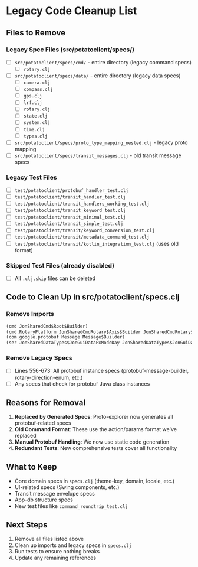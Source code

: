 # Legacy Code Cleanup List

## Files to Remove

### Legacy Spec Files (src/potatoclient/specs/)
- [ ] `src/potatoclient/specs/cmd/` - entire directory (legacy command specs)
  - [ ] `rotary.clj`
- [ ] `src/potatoclient/specs/data/` - entire directory (legacy data specs)
  - [ ] `camera.clj`
  - [ ] `compass.clj` 
  - [ ] `gps.clj`
  - [ ] `lrf.clj`
  - [ ] `rotary.clj`
  - [ ] `state.clj`
  - [ ] `system.clj`
  - [ ] `time.clj`
  - [ ] `types.clj`
- [ ] `src/potatoclient/specs/proto_type_mapping_nested.clj` - legacy proto mapping
- [ ] `src/potatoclient/specs/transit_messages.clj` - old transit message specs

### Legacy Test Files
- [ ] `test/potatoclient/protobuf_handler_test.clj`
- [ ] `test/potatoclient/transit_handler_test.clj`
- [ ] `test/potatoclient/transit_handlers_working_test.clj`
- [ ] `test/potatoclient/transit_keyword_test.clj`
- [ ] `test/potatoclient/transit_minimal_test.clj`
- [ ] `test/potatoclient/transit_simple_test.clj`
- [ ] `test/potatoclient/transit/keyword_conversion_test.clj`
- [ ] `test/potatoclient/transit/metadata_command_test.clj`
- [ ] `test/potatoclient/transit/kotlin_integration_test.clj` (uses old format)

### Skipped Test Files (already disabled)
- [ ] All `.clj.skip` files can be deleted

## Code to Clean Up in src/potatoclient/specs.clj

### Remove Imports
```clojure
(cmd JonSharedCmd$Root$Builder)
(cmd.RotaryPlatform JonSharedCmdRotary$Axis$Builder JonSharedCmdRotary$Azimuth$Builder JonSharedCmdRotary$Elevation$Builder)
(com.google.protobuf Message Message$Builder)
(ser JonSharedDataTypes$JonGuiDataFxModeDay JonSharedDataTypes$JonGuiDataFxModeHeat ...)
```

### Remove Legacy Specs
- [ ] Lines 556-673: All protobuf instance specs (protobuf-message-builder, rotary-direction-enum, etc.)
- [ ] Any specs that check for protobuf Java class instances

## Reasons for Removal

1. **Replaced by Generated Specs**: Proto-explorer now generates all protobuf-related specs
2. **Old Command Format**: These use the action/params format we've replaced
3. **Manual Protobuf Handling**: We now use static code generation
4. **Redundant Tests**: New comprehensive tests cover all functionality

## What to Keep

- Core domain specs in `specs.clj` (theme-key, domain, locale, etc.)
- UI-related specs (Swing components, etc.)
- Transit message envelope specs
- App-db structure specs
- New test files like `command_roundtrip_test.clj`

## Next Steps

1. Remove all files listed above
2. Clean up imports and legacy specs in `specs.clj`
3. Run tests to ensure nothing breaks
4. Update any remaining references